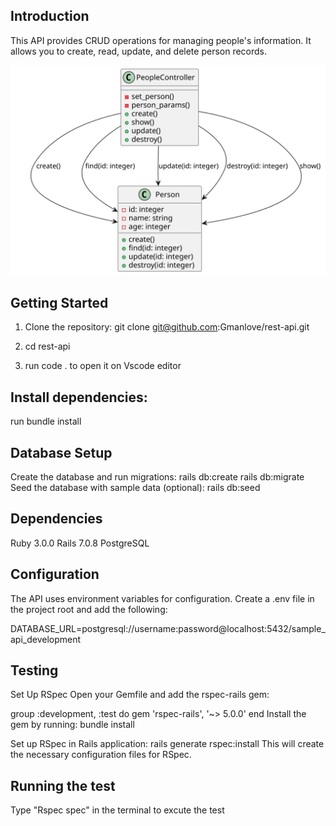 ## Introduction

This API provides CRUD operations for managing people's information. It allows you to create, read, update, and delete person records.

![Alt Text](images/chatuml-diagram.svg)


## Getting Started

1. Clone the repository:
git clone git@github.com:Gmanlove/rest-api.git

2. cd rest-api

3. run code . to open it on Vscode editor

## Install dependencies:
run bundle install
## Database Setup
Create the database and run migrations:
rails db:create
rails db:migrate
Seed the database with sample data (optional):
rails db:seed

## Dependencies
Ruby 3.0.0
Rails 7.0.8
PostgreSQL
## Configuration
The API uses environment variables for configuration. Create a .env file in the project root and add the following:

DATABASE_URL=postgresql://username:password@localhost:5432/sample_api_development

## Testing

 Set Up RSpec
Open your Gemfile and add the rspec-rails gem:

group :development, :test do
  gem 'rspec-rails', '~> 5.0.0'
end
Install the gem by running: bundle install

Set up RSpec in  Rails application:
rails generate rspec:install
This will create the necessary configuration files for RSpec.

## Running the test 
Type "Rspec spec" in the terminal to excute the test